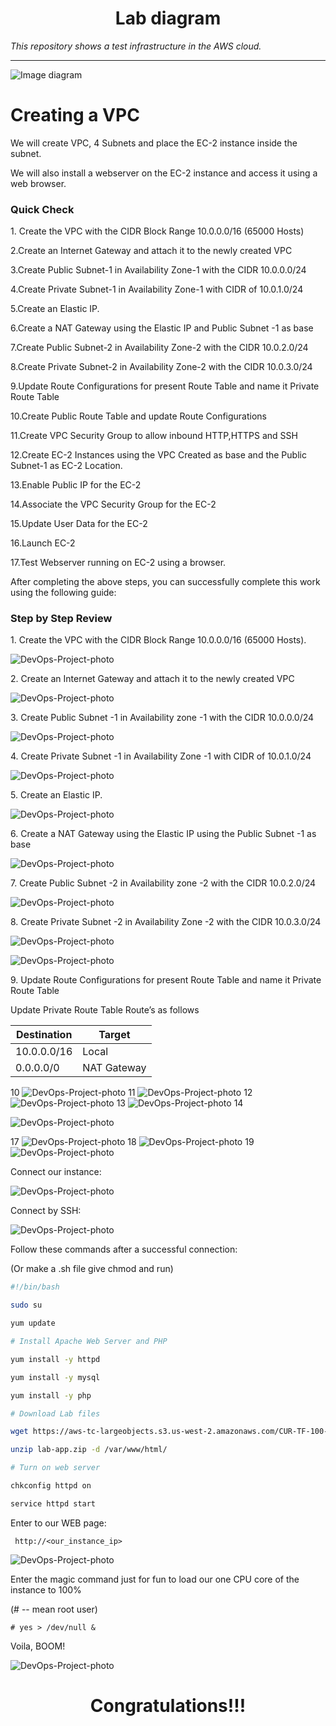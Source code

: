 <h1 align="center">Lab diagram</h1>

_This repository shows a test infrastructure in the AWS cloud._

---

![Image diagram](https://github.com/san-vivt/VPC-DevOps-project/raw/main/src/VPC-Test-project28.drawio.png)

# Creating a VPC


We will create VPC, 4 Subnets and place the EC-2 instance inside the subnet.

We will also install a webserver on the EC-2 instance and access it using a web browser.

### Quick Check

  1\. Create the VPC with the CIDR Block Range 10.0.0.0/16 (65000 Hosts)

  2.Create an Internet Gateway and attach it to the newly created VPC

  3.Create Public Subnet-1 in Availability Zone-1 with the CIDR 10.0.0.0/24

  4.Create Private Subnet-1 in Availability Zone-1 with CIDR of 10.0.1.0/24

  5.Create an Elastic IP.

  6.Create a NAT Gateway using the Elastic IP and Public Subnet -1 as base

  7.Create Public Subnet-2 in Availability Zone-2 with the CIDR 10.0.2.0/24

  8.Create Private Subnet-2 in Availability Zone-2 with the CIDR 10.0.3.0/24

  9.Update Route Configurations for present Route Table and name it Private Route Table

  10.Create Public Route Table and update Route Configurations

  11.Create VPC Security Group to allow inbound HTTP,HTTPS and SSH

  12.Create EC-2 Instances using the VPC Created as base and the Public Subnet-1 as EC-2 Location.

  13.Enable Public IP for the EC-2 

  14.Associate the VPC Security Group for the EC-2

  15.Update User Data for the EC-2

  16.Launch EC-2

  17.Test Webserver running on EC-2 using a browser.

After completing the above steps, you can successfully complete this work using the following guide:


### Step by Step Review

  1\. Create the VPC with the CIDR Block Range 10.0.0.0/16 (65000 Hosts).

![DevOps-Project-photo](https://github.com/san-vivt/VPC-DevOps-project/raw/main/src/DevOps-Project-photo1.png)

  2\. Create an Internet Gateway and attach it to the newly created VPC

![DevOps-Project-photo](https://github.com/san-vivt/VPC-DevOps-project/raw/main/src/DevOps-Project-photo2.png)

  3\. Create Public Subnet -1 in Availability zone -1 with the CIDR 10.0.0.0/24

![DevOps-Project-photo](https://github.com/san-vivt/VPC-DevOps-project/raw/main/src/DevOps-Project-photo3.png)

  4\. Create Private Subnet -1 in Availability Zone -1 with CIDR of 10.0.1.0/24

![DevOps-Project-photo](https://github.com/san-vivt/VPC-DevOps-project/raw/main/src/DevOps-Project-photo4.png)

  5\. Create an Elastic IP.

![DevOps-Project-photo](https://github.com/san-vivt/VPC-DevOps-project/raw/main/src/DevOps-Project-photo5.png)

  6\. Create a NAT Gateway using the Elastic IP using the Public Subnet -1 as base

![DevOps-Project-photo](https://github.com/san-vivt/VPC-DevOps-project/raw/main/src/DevOps-Project-photo6.png)

  7\. Create Public Subnet -2 in Availability zone -2 with the CIDR 10.0.2.0/24

![DevOps-Project-photo](https://github.com/san-vivt/VPC-DevOps-project/raw/main/src/DevOps-Project-photo7.png)

  8\. Create Private Subnet -2 in Availability Zone -2 with the CIDR 10.0.3.0/24

![DevOps-Project-photo](https://github.com/san-vivt/VPC-DevOps-project/raw/main/src/DevOps-Project-photo8.png)



![DevOps-Project-photo](https://github.com/san-vivt/VPC-DevOps-project/raw/main/src/DevOps-Project-photo9.png)

  9\. Update Route Configurations for present Route Table and name it Private Route Table

Update Private Route Table Route’s as follows

| Destination |   Target    |
| ----------- | ----------- |
| 10.0.0.0/16 |    Local    |
| 0.0.0.0/0   | NAT Gateway |



10
![DevOps-Project-photo](https://github.com/san-vivt/VPC-DevOps-project/raw/main/src/DevOps-Project-photo10.png)
11
![DevOps-Project-photo](https://github.com/san-vivt/VPC-DevOps-project/raw/main/src/DevOps-Project-photo11.png)
12
![DevOps-Project-photo](https://github.com/san-vivt/VPC-DevOps-project/raw/main/src/DevOps-Project-photo12.png)
13
![DevOps-Project-photo](https://github.com/san-vivt/VPC-DevOps-project/raw/main/src/DevOps-Project-photo13.png)
14

![DevOps-Project-photo](https://github.com/san-vivt/VPC-DevOps-project/raw/main/src/DevOps-Project-photo14.png)

17
![DevOps-Project-photo](https://github.com/san-vivt/VPC-DevOps-project/raw/main/src/DevOps-Project-photo17.png)
18
![DevOps-Project-photo](https://github.com/san-vivt/VPC-DevOps-project/raw/main/src/DevOps-Project-photo18.png)
19
![DevOps-Project-photo](https://github.com/san-vivt/VPC-DevOps-project/raw/main/src/DevOps-Project-photo19.png)

  Connect our instance:

![DevOps-Project-photo](https://github.com/san-vivt/VPC-DevOps-project/raw/main/src/DevOps-Project-photo15.png)


  Connect by SSH:

![DevOps-Project-photo](https://github.com/san-vivt/VPC-DevOps-project/raw/main/src/DevOps-Project-photo16.png)

  Follow these commands after a successful connection:

  (Or make a .sh file give chmod and run)


```bash
#!/bin/bash

sudo su

yum update

# Install Apache Web Server and PHP

yum install -y httpd

yum install -y mysql

yum install -y php

# Download Lab files

wget https://aws-tc-largeobjects.s3.us-west-2.amazonaws.com/CUR-TF-100-RESTRT-1/267-lab-NF-build-vpc-web-server/s3/lab-app.zip

unzip lab-app.zip -d /var/www/html/

# Turn on web server

chkconfig httpd on

service httpd start

```


  Enter to our WEB page:

``` http://<our_instance_ip>```

![DevOps-Project-photo](https://github.com/san-vivt/VPC-DevOps-project/raw/main/src/DevOps-Project-photo21.png)

  Enter the magic command just for fun to load our one CPU core of the instance to 100%

  (# -- mean root user)

```# yes > /dev/null &```

  Voila, BOOM!

![DevOps-Project-photo](https://github.com/san-vivt/VPC-DevOps-project/raw/main/src/DevOps-Project-photo23.png)


<h1 align="center">Congratulations!!!</h1>


<!---

**1. In the left navigation menu, choose _Elastic IPs_.**
**2. Choose _Allocate Elastic IP_ address.**
**3. On the Allocate Elastic IP address page, leave the settings as is, and choose _Allocate_.**

### In the left navigation menu, choose _VPC Dashboard_.

**1. Choose _Create VPC_.**
**2. For Step 1: _Select a VPC Configuration_, choose _VPC with Public and Private Subnets_.**
**3. **




<h1 align="center">Vue Baremetrics Calendar</h1>

<p align="center">

<img src="https://img.shields.io/badge/made%20by-silentlad-blue.svg" >

<img src="https://img.shields.io/npm/v/vue2-baremetrics-calendar">

<img src="https://img.shields.io/badge/vue-2.6.10-green.svg">

<img src="https://badges.frapsoft.com/os/v1/open-source.svg?v=103" >

<img src="https://img.shields.io/github/stars/silent-lad/Vue2BaremetricsCalendar.svg?style=flat">

<img src="https://img.shields.io/github/languages/top/silent-lad/Vue2BaremetricsCalendar.svg">

<img src="https://img.shields.io/github/issues/silent-lad/Vue2BaremetricsCalendar.svg">

<img src="https://img.shields.io/badge/PRs-welcome-brightgreen.svg?style=flat">
</p>


_A Vue.js wrapper for the beautiful date-range picker made by the **[Baremetrics](https://baremetrics.com)** team._

---

The Vue-Baremetrics date range picker is a simplified solution for selecting both date ranges and single dates all from a single calender view. With a revamped minimalistic redesign.

Redesigned and Wrapped for Vue.js by [Divyansh Tripathi](https://silentlad.com)

# [View a demo](https://silent-lad.github.io/Vue2BaremetricsCalendar/#/)

## [NPM Package](https://npmjs.com/package/vue2-baremetrics-calendar)

<p align="center">
<img src="https://media.giphy.com/media/VFvkCMvXvlTNAGuaZm/giphy.gif">
</p>

# Installation

`npm i --save vue2-baremetrics-calendar`

## Usage

### Global Usage

Global Registeration via Vue.use() method.

```js
// main.js
import Vue from "vue";
import App from "./App.vue";
import router from "./router";
// import the plugin
import Calendar from "vue2-baremetrics-calendar";

Vue.config.productionTip = false;

// use the plugin
Vue.use(Calendar);

new Vue({
  router,
  render: h => h(App)
}).$mount("#app");
```

Once registered you can use the component in its default settings with as follows:-

```html
<Calendar
  type="double"
  @rangeEdit="processDateRange()"
  elementName="doubleRangePicker"
/>

<Calendar
  type="single"
  @dateEdit="processDate()"
  elementName="singleRangePicker"
/>
```

**REMEMBER _elementName_ is the only required prop and it should be different for each datepicker in your component**

```html
<template>
  <div id="app">
    <Calendar
      @rangeEdit="processOutput"
      type="double"
      elementName="otherRangePicker"
    />

    <Calendar
      @dateEdit="processOutput"
      type="single"
      elementName="primaryRangePicker"
    />
  </div>
</template>

<script>
  import Calendar from "./components/Calendar";
  export default {
    components: {
      Calendar
    },
    methods: {
      processOutput(output) {
        console.log(output);
      }
    }
  };
</script>
```

# Events Emitted -

| Name       | Type   | Output                             | Description                      |
| ---------- | ------ | ---------------------------------- | -------------------------------- |
| `dateEdit` | double | [Timestamp(begin), Timestamp(end)] | Array of start date and end date |
| `dateEdit` | single | Timestamp                          | Selected date Timestamp          |

# Base Calendar Props

- **elementName** _\*required_ `[string]`
  - DOM object of the calendar div you're working on
- **earliest_date** `[date YYYY-MM-DD]`
  - The earliest date to show in the calendar
- **latest_date** `[date YYYY-MM-DD]`
  - The latest date to show in the calendar
- **format** `[object]`
  - Object containing formatting strings for.. you guessed it.. formatting your dates
  ```js
    format: {
      input: 'MMMM D, YYYY', // Format for the input fields
      jump_month: 'MMMM', // Format for the month switcher
      jump_year: 'YYYY' // Format for the year switcher
    }
  ```
- **days_array** `[array]`
  - Array of the 7 strings you'd like to represent your days in the calendar
  ```js
  days_array: ["S", "M", "T", "W", "T", "F", "S"];
  ```

### Single Calendar Props

- **current_date** `[date YYYY-MM-DD]`
  - The date to start the calendar on
- **required** `[boolean]`
  - Toggle if this field must have always have a valid selected date
- **placeholder** `[string]`
  - Set placeholder text (note this will only apply if the required key is set to `false`). The default will be whatever moment date format you're using. (i.e. 'M/D/YYYY')

### Double Calendar Props

- **start_date** `[date YYYY-MM-DD]`
  - The date to start the selection on for the calendar
- **end_date** `[date YYYY-MM-DD]`
  - The date to end the selection on for the calendar
- **same_day_range** `[boolean]`
  - Allow a range selection of a single day
- **format** `[preset key in format object] // see above`
  - The double calendar adds the `preset` key to the format object for formatting the preset dates in the preset dropdown
- **presets** `[boolean] or [object]`
  - If you don't want to show the preset link just set this to `false` otherwise the default is true which will just give you a basic preset of.. yep.. presets. BOOM!
  - Otherwise, if you want to customize it up you can include an array of preset objects. Something like:
  ```js
  presets: [
    {
      label: "Last month",
      start: moment()
        .subtract(1, "month")
        .startOf("month"),
      end: moment()
        .subtract(1, "month")
        .endOf("month")
    },
    {
      label: "Last year",
      start: moment()
        .subtract(1, "year")
        .startOf("year"),
      end: moment()
        .subtract(1, "year")
        .endOf("year")
    }
  ];
  ```
-->
